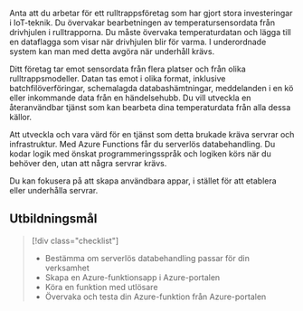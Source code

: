 Anta att du arbetar för ett rulltrappsföretag som har gjort stora investeringar i IoT-teknik. Du övervakar bearbetningen av temperatursensordata från drivhjulen i rulltrapporna. Du måste övervaka temperaturdatan och lägga till en dataflagga som visar när drivhjulen blir för varma. I underordnade system kan man med detta avgöra när underhåll krävs.

Ditt företag tar emot sensordata från flera platser och från olika rulltrappsmodeller. Datan tas emot i olika format, inklusive batchfilöverföringar, schemalagda databashämtningar, meddelanden i en kö eller inkommande data från en händelsehubb. Du vill utveckla en återanvändbar tjänst som kan bearbeta dina temperaturdata från alla dessa källor.

Att utveckla och vara värd för en tjänst som detta brukade kräva servrar och infrastruktur. Med Azure Functions får du serverlös databehandling. Du kodar logik med önskat programmeringsspråk och logiken körs när du behöver den, utan att några servrar krävs.

Du kan fokusera på att skapa användbara appar, i stället för att etablera eller underhålla servrar.

## <a name="learning-objectives"></a>Utbildningsmål
> [!div class="checklist"]
> * Bestämma om serverlös databehandling passar för din verksamhet
> * Skapa en Azure-funktionsapp i Azure-portalen
> * Köra en funktion med utlösare
> * Övervaka och testa din Azure-funktion från Azure-portalen 
